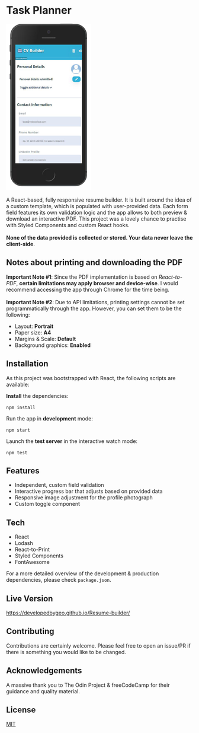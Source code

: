 # Task Planner

<img src='./public/sample.png' height='450px'/>

A React-based, fully responsive resume builder. It is built around the idea of a custom template, which is populated with user-provided data. Each form field features its own validation logic and the app allows to both preview & download an interactive PDF. This project was a lovely chance to practise with Styled Components and custom React hooks.
<br>
<br>**None of the data provided is collected or stored. Your data never leave the client-side**.

## Notes about printing and downloading the PDF

**Important Note #1**: Since the PDF implementation is based on _React-to-PDF_, **certain limitations may apply browser and device-wise**. I would recommend accessing the app through Chrome for the time being.
<br>
<br>**Important Note #2**: Due to API limitations, printing settings cannot be set programmatically through the app. However, you can set them to be the following:

- Layout: **Portrait**
- Paper size: **A4**
- Margins & Scale: **Default**
- Background graphics: **Enabled**

## Installation

As this project was bootstrapped with React, the following scripts are available:

**Install** the dependencies:

```
npm install
```

Run the app in **development** mode:

```
npm start
```

Launch the **test server** in the interactive watch mode:

```
npm test
```

## Features

- Independent, custom field validation
- Interactive progress bar that adjusts based on provided data
- Responsive image adjustment for the profile photograph
- Custom toggle component

## Tech

- React
- Lodash
- React-to-Print
- Styled Components
- FontAwesome

For a more detailed overview of the development & production dependencies, please check `package.json`.

## Live Version

<https://developedbygeo.github.io/Resume-builder/>

## Contributing

Contributions are certainly welcome. Please feel free to open an issue/PR if there is something you would like to be changed.

## Acknowledgements

A massive thank you to The Odin Project & freeCodeCamp for their guidance and quality material.

## License

[MIT](./LICENSE.md)
